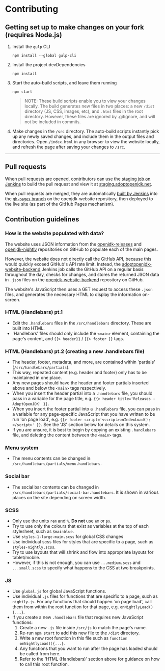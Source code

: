 # Contributing

## Getting set up to make changes on your fork (requires Node.js)

1. Install the `gulp` CLI

    ```
    npm install --global gulp-cli
    ```

2. Install the project devDependencies

    ```
    npm install
    ```

3. Start the auto-build scripts, and leave them running

    ```
    npm start
    ```

    > NOTE: These build scripts enable you to view your changes locally. The build generates new files in two places: a new `/dist` directory (JS, CSS, images, etc), and `.html` files in the root directory. However, these files are ignored by .gitignore, and will not be included in commits.

4. Make changes in the `/src` directory. The auto-build scripts instantly pick up any newly saved changes, and include them in the output files and directories. Open `/index.html` in any browser to view the website locally, and refresh the page after saving your changes to `/src`.

---

## Pull requests

When pull requests are opened, contributors can use the [staging job on Jenkins](https://ci.adoptopenjdk.net/view/website/job/adoptopenjdk-website-staging/) to build the pull request and view it at [staging.adoptopenjdk.net](https://staging.adoptopenjdk.net).

When pull requests are merged, they are automatically [built by Jenkins](https://ci.adoptopenjdk.net/view/website/job/adoptopenjdk-website-production/) into the [`gh-pages` branch](https://github.com/AdoptOpenJDK/openjdk-website/tree/gh-pages) on the openjdk-website repository, then deployed to the live site (as part of the GitHub Pages mechanism).

## Contribution guidelines

### How is the website populated with data?
The website uses JSON information from the [openjdk-releases](https://github.com/AdoptOpenJDK/openjdk-releases/releases) and [openjdk-nightly](https://github.com/AdoptOpenJDK/openjdk-nightly/releases) repositories on GitHub to populate each of the main pages.

However, the website does not directly call the GitHub API, because this would quickly exceed GitHub's API rate limit. Instead, the [adoptopenjdk-website-backend](https://ci.adoptopenjdk.net/view/all/job/adoptopenjdk-website-backend/) Jenkins job calls the GitHub API on a regular basis throughout the day, checks for changes, and stores the returned JSON data in `.json` files on the [openjdk-website-backend](https://github.com/AdoptOpenJDK/openjdk-website-backend) repository on GitHub.

The website's JavaScript then uses a GET request to access these `.json` files, and generates the necessary HTML to display the information on-screen.

### HTML (Handlebars) pt.1
* Edit the `.handlebars` files in the `/src/handlebars` directory. These are built into HTML.
* 'Handlebars' files should only include the `<main>` element, containing the page's content, and `{{> header}}` / `{{> footer }}` tags.

### HTML (Handlebars) pt.2 (creating a new .handlebars file)
* The header, footer, metadata, and more, are contained within 'partials' (`/src/handlebars/partials`).
* This way, repeated content (e.g. header and footer) only has to be maintained in one place.
* Any new pages should have the header and footer partials inserted above and below the `<main>` tags respectively.
* When you insert the header partial into a `.handlebars` file, you should pass in a variable for the page title, e.g. `{{> header title='Releases - AdoptOpenJDK' }}`.
* When you insert the footer partial into a `.handlebars` file, you can pass in a variable for any page-specific JavaScript that you have written to be run 'on page load', e.g. `{{> footer script='<script>onIndexLoad();</script>' }}`. See the 'JS' section below for details on this system.
* If you are unsure, it is best to begin by copying an existing `.handlebars` file, and deleting the content between the `<main>` tags.

### Menu system
* The menu contents can be changed in `/src/handlebars/partials/menu.handlebars`.

### Social bar
* The social bar contents can be changed in `/src/handlebars/partials/social-bar.handlebars`. It is shown in various places on the site depending on screen width.

### SCSS
* Only use the units `rem` and `%`. __Do not__ use `em` or `px`.
* Try to use only the colours that exist as variables at the top of each stylesheet, such as `$mainblue`.
* Use `styles-1-large-main.scss` for global CSS changes
* Use individual scss files for styles that are specific to a page, such as `styles-nightly.scss`.
* Try to use layouts that will shrink and flow into appropriate layouts for tablet/mobile.
* However, if this is not enough, you can use `...medium.scss` and `...small.scss` to specify what happens to the CSS at two breakpoints.

### JS
* Use `global.js` for global JavaScript functions.
* Use individual `.js` files for functions that are specific to a page, such as `nightly.js`. For any functions that should happen 'on page load', call them from within the root function for that page, e.g. `onNightlyLoad(){...}`.
* If you create a new `.handlebars` file that requires new JavaScript functions:
  1. Create a new `.js` file inside `/src/js` to match the page's name.
  2. Re-run `npm start` to add this new file to the `/dist` directory.
  3. Write a new root function in this file such as `function onNightlyLoad(){...}`.
  4. Any functions that you want to run after the page has loaded should be called from here.
  5. Refer to the 'HTML (Handlebars)' section above for guidance on how to call this root function.
